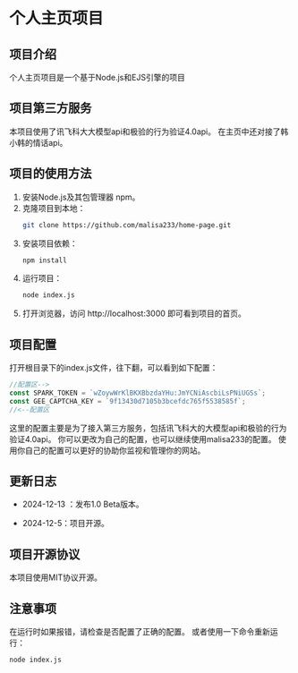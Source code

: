 # 个人主页项目
## 项目介绍
个人主页项目是一个基于Node.js和EJS引擎的项目

## 项目第三方服务

本项目使用了讯飞科大大模型api和极验的行为验证4.0api。
在主页中还对接了韩小韩的情话api。

## 项目的使用方法

1. 安装Node.js及其包管理器 npm。
2. 克隆项目到本地：
   ```bash
   git clone https://github.com/malisa233/home-page.git
   ```
3. 安装项目依赖：
   ```bash
   npm install
   ```
4. 运行项目：
   ```bash
   node index.js
   ```
5. 打开浏览器，访问 http://localhost:3000 即可看到项目的首页。  

## 项目配置

打开根目录下的index.js文件，往下翻，可以看到如下配置：

```javascript
//配置区-->
const SPARK_TOKEN = `wZoywWrKlBKXBbzdaYHu:JmYCNiAscbiLsPNiUGSs`;
const GEE_CAPTCHA_KEY = `9f13430d7105b3bcefdc765f5538585f`;
//<--配置区
```

这里的配置主要是为了接入第三方服务，包括讯飞科大的大模型api和极验的行为验证4.0api。
你可以更改为自己的配置，也可以继续使用malisa233的配置。
使用你自己的配置可以更好的协助你监视和管理你的网站。

## 更新日志

- 2024-12-13 ：发布1.0 Beta版本。

- 2024-12-5：项目开源。

## 项目开源协议

本项目使用MIT协议开源。

## 注意事项

在运行时如果报错，请检查是否配置了正确的配置。
或者使用一下命令重新运行：
```bash
node index.js
```